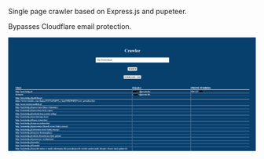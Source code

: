 Single page crawler based on Express.js and pupeteer.

Bypasses Cloudflare email protection.

![Alt text](./crawler1.png "Screenshot")
